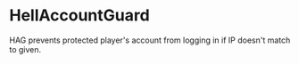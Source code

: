 # HellAccountGuard
HAG prevents protected player's account from logging in if IP doesn't match to given.

